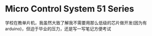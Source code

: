# Micro Control System 51 Series

学校在教单片机，我虽然大致了解我不需要用那么低级的芯片做开发\(因为有arduino\)，但迫于毕业的压力，还是写一写笔记方便考试

